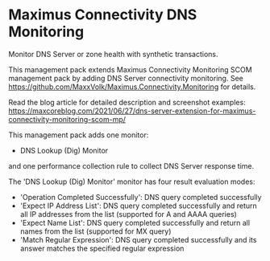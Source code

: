 # Maximus Connectivity DNS Monitoring

Monitor DNS Server or zone health with synthetic transactions.

This management pack extends Maximus Connectivity Monitoring SCOM management pack by adding DNS Server connectivity monitoring. See https://github.com/MaxxVolk/Maximus.Connectivity.Monitoring for details.

Read the blog article for detailed description and screenshot examples: https://maxcoreblog.com/2021/06/27/dns-server-extension-for-maximus-connectivity-monitoring-scom-mp/

This management pack adds one monitor:
  - DNS Lookup (Dig) Monitor

and one performance collection rule to collect DNS Server response time.

The 'DNS Lookup (Dig) Monitor' monitor has four result evaluation modes:
  - 'Operation Completed Successfully': DNS query completed successfully
  - 'Expect IP Address List': DNS query completed successfully and return all IP addresses from the list (supported for A and AAAA queries)
  - 'Expect Name List': DNS query completed successfully and return all names from the list (supported for MX query)
  - 'Match Regular Expression': DNS query completed successfully and its answer matches the specified regular expression
